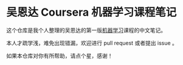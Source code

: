 # 吴恩达 Coursera 机器学习课程笔记

这个仓库是我个人整理的吴恩达的第一版[机器学习](https://www.coursera.org/learn/machine-learning)课程的中文笔记。

本人才疏学浅，难免出现错漏，欢迎进行 pull request 或者提出 issue 。

如果本仓库对你有所帮助，请点个星，感谢！